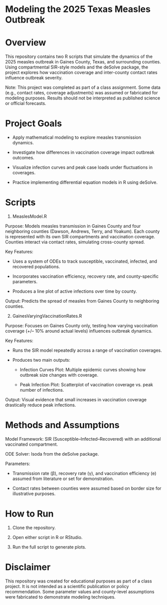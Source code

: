 # Modeling the 2025 Texas Measles Outbreak
# Overview

This repository contains two R scripts that simulate the dynamics of the 2025 measles outbreak in Gaines County, Texas, and surrounding counties. Using compartmental SIR-style models and the deSolve package, the project explores how vaccination coverage and inter-county contact rates influence outbreak severity.

Note: This project was completed as part of a class assignment. Some data (e.g., contact rates, coverage adjustments) was assumed or fabricated for modeling purposes. Results should not be interpreted as published science or official forecasts.

# Project Goals

- Apply mathematical modeling to explore measles transmission dynamics.

- Investigate how differences in vaccination coverage impact outbreak outcomes.

- Visualize infection curves and peak case loads under fluctuations in coverages.

- Practice implementing differential equation models in R using deSolve.

# Scripts
1. MeaslesModel.R

  Purpose:
    Models measles transmission in Gaines County and four neighboring counties (Dawson, Andrews, Terry, and Yoakum). Each county is
    represented with its own SIR compartments and vaccination coverage. Counties interact via contact rates, simulating cross-county
    spread.

  Key Features:
  
  - Uses a system of ODEs to track susceptible, vaccinated, infected, and recovered populations.
  
  - Incorporates vaccination efficiency, recovery rate, and county-specific parameters.
  
  - Produces a line plot of active infections over time by county.
  
  Output:
    Predicts the spread of measles from Gaines County to neighboring counties.
  

2. GainesVaryingVaccinationRates.R

  Purpose:
    Focuses on Gaines County only, testing how varying vaccination coverage (+/– 10% around actual levels) influences outbreak dynamics.
  
  Key Features:
  
  - Runs the SIR model repeatedly across a range of vaccination coverages.
  
  - Produces two main outputs:
  
      - Infection Curves Plot: Multiple epidemic curves showing how outbreak size changes with coverage.
  
      - Peak Infection Plot: Scatterplot of vaccination coverage vs. peak number of infections.
  
  Output:
    Visual evidence that small increases in vaccination coverage drastically reduce peak infections.

# Methods and Assumptions

Model Framework: SIR (Susceptible–Infected–Recovered) with an additional vaccinated compartment.

ODE Solver: lsoda from the deSolve package.

Parameters:

  - Transmission rate (β), recovery rate (γ), and vaccination efficiency (e) assumed from literature or set for demonstration.

  - Contact rates between counties were assumed based on border size for illustrative purposes.

# How to Run

1) Clone the repository.

2) Open either script in R or RStudio.

3) Run the full script to generate plots.

# Disclaimer

This repository was created for educational purposes as part of a class project. It is not intended as a scientific publication or policy recommendation. Some parameter values and county-level assumptions were fabricated to demonstrate modeling techniques.
